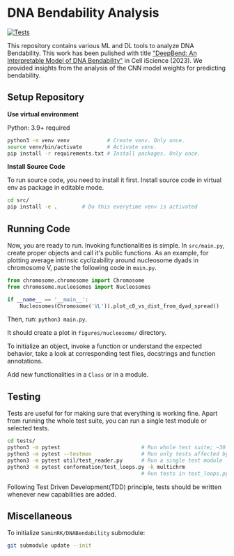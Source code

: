 # DNA Bendability Analysis

[![Tests](https://github.com/saadsakib/bendability/actions/workflows/tests.yaml/badge.svg)](https://github.com/saadsakib/bendability/actions/workflows/tests.yaml)

This repository contains various ML and DL tools to analyze DNA Bendability. This work has been pulished with title ["DeepBend: An Interpretable Model of DNA Bendability"](https://doi.org/10.1016/j.isci.2023.105945) in Cell iScience (2023). We provided insights from the analysis of the CNN model weights for predicting bendability.   

## Setup Repository 

**Use virtual environment** 

Python: 3.9+ required

```sh 
python3 -m venv venv            # Create venv. Only once.
source venv/bin/activate        # Activate venv. 
pip install -r requirements.txt # Install packages. Only once.
```

**Install Source Code** 

To run source code, you need to install it first. Install source code in virtual env as package in editable mode.  

```sh
cd src/
pip install -e .        # Do this everytime venv is activated
```

## Running Code 

Now, you are ready to run. Invoking functionalities is simple. In `src/main.py`, create proper objects and call it's public functions. As an example, for plotting average intrinsic cyclizability around nucleosome dyads in chromosome V, paste the following code in `main.py`. 

```py
from chromosome.chromosome import Chromosome
from chromosome.nucleosomes import Nucleosomes

if __name__ == '__main__':
    Nucleosomes(Chromosome('VL')).plot_c0_vs_dist_from_dyad_spread()
```

Then, run: `python3 main.py`. 

It should create a plot in `figures/nucleosome/` directory.

To initialize an object, invoke a function or understand the expected behavior, take a look at corresponding test files, docstrings and function annotations. 

Add new functionalities in a `Class` or in a module.

## Testing 

Tests are useful for for making sure that everything is working fine. Apart from running the whole test suite, you can run a single test module or selected tests.

```sh 
cd tests/
python3 -m pytest                          # Run whole test suite; ~30 mins
python3 -m pytest --testmon                # Run only tests affected by recent changes
python3 -m pytest util/test_reader.py      # Run a single test module
python3 -m pytest conformation/test_loops.py -k multichrm 
                                           # Run tests in test_loops.py module containing substring 'multichrm' 
```

Following Test Driven Development(TDD) principle, tests should be written whenever new capabilities are added. 

## Miscellaneous

To initialize `SaminRK/DNABendability` submodule:

```sh
git submodule update --init
```
